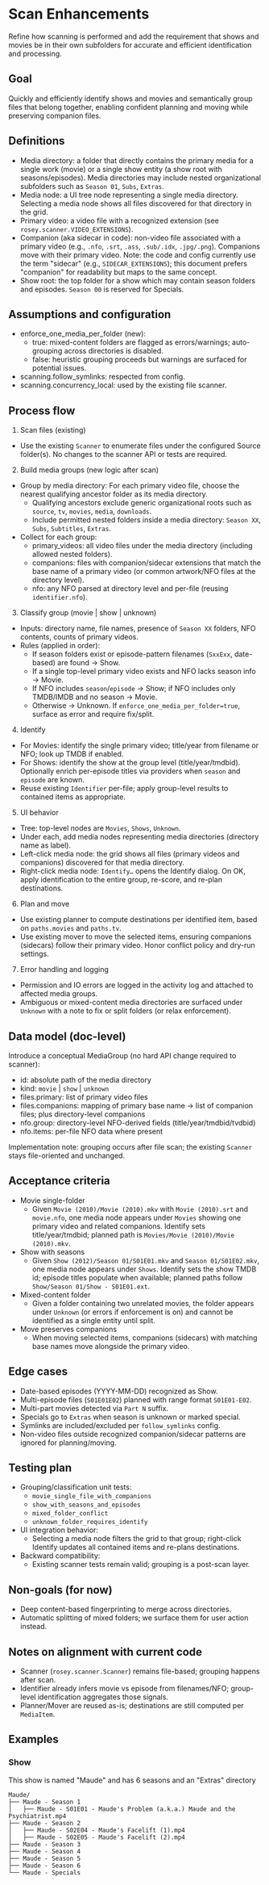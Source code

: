 # Scan Enhancements

Refine how scanning is performed and add the requirement that shows and movies be in their own subfolders for accurate and efficient identification and processing.

## Goal

Quickly and efficiently identify shows and movies and semantically group files that belong together, enabling confident planning and moving while preserving companion files.

## Definitions

- Media directory: a folder that directly contains the primary media for a single work (movie) or a single show entity (a show root with seasons/episodes). Media directories may include nested organizational subfolders such as `Season 01`, `Subs`, `Extras`.
- Media node: a UI tree node representing a single media directory. Selecting a media node shows all files discovered for that directory in the grid.
- Primary video: a video file with a recognized extension (see `rosey.scanner.VIDEO_EXTENSIONS`).
- Companion (aka sidecar in code): non-video file associated with a primary video (e.g., `.nfo`, `.srt`, `.ass`, `.sub/.idx`, `.jpg/.png`). Companions move with their primary video. Note: the code and config currently use the term "sidecar" (e.g., `SIDECAR_EXTENSIONS`); this document prefers "companion" for readability but maps to the same concept.
- Show root: the top folder for a show which may contain season folders and episodes. `Season 00` is reserved for Specials.

## Assumptions and configuration

- enforce_one_media_per_folder (new):
  - true: mixed-content folders are flagged as errors/warnings; auto-grouping across directories is disabled.
  - false: heuristic grouping proceeds but warnings are surfaced for potential issues.
- scanning.follow_symlinks: respected from config.
- scanning.concurrency_local: used by the existing file scanner.

## Process flow

1) Scan files (existing)
- Use the existing `Scanner` to enumerate files under the configured Source folder(s). No changes to the scanner API or tests are required.

2) Build media groups (new logic after scan)
- Group by media directory: For each primary video file, choose the nearest qualifying ancestor folder as its media directory.
  - Qualifying ancestors exclude generic organizational roots such as `source`, `tv`, `movies`, `media`, `downloads`.
  - Include permitted nested folders inside a media directory: `Season XX`, `Subs`, `Subtitles`, `Extras`.
- Collect for each group:
  - primary_videos: all video files under the media directory (including allowed nested folders).
  - companions: files with companion/sidecar extensions that match the base name of a primary video (or common artwork/NFO files at the directory level).
  - nfo: any NFO parsed at directory level and per-file (reusing `identifier.nfo`).

3) Classify group (movie | show | unknown)
- Inputs: directory name, file names, presence of `Season XX` folders, NFO contents, counts of primary videos.
- Rules (applied in order):
  - If season folders exist or episode-pattern filenames (`SxxExx`, date-based) are found → Show.
  - If a single top-level primary video exists and NFO lacks season info → Movie.
  - If NFO includes `season`/`episode` → Show; if NFO includes only TMDB/IMDB and no season → Movie.
  - Otherwise → Unknown. If `enforce_one_media_per_folder=true`, surface as error and require fix/split.

4) Identify
- For Movies: identify the single primary video; title/year from filename or NFO; look up TMDB if enabled.
- For Shows: identify the show at the group level (title/year/tmdbid). Optionally enrich per-episode titles via providers when `season` and `episode` are known.
- Reuse existing `Identifier` per-file; apply group-level results to contained items as appropriate.

5) UI behavior
- Tree: top-level nodes are `Movies`, `Shows`, `Unknown`.
- Under each, add media nodes representing media directories (directory name as label).
- Left-click media node: the grid shows all files (primary videos and companions) discovered for that media directory.
- Right-click media node: `Identify…` opens the Identify dialog. On OK, apply identification to the entire group, re-score, and re-plan destinations.

6) Plan and move
- Use existing planner to compute destinations per identified item, based on `paths.movies` and `paths.tv`.
- Use existing mover to move the selected items, ensuring companions (sidecars) follow their primary video. Honor conflict policy and dry-run settings.

7) Error handling and logging
- Permission and IO errors are logged in the activity log and attached to affected media groups.
- Ambiguous or mixed-content media directories are surfaced under `Unknown` with a note to fix or split folders (or relax enforcement).

## Data model (doc-level)

Introduce a conceptual MediaGroup (no hard API change required to scanner):

- id: absolute path of the media directory
- kind: `movie` | `show` | `unknown`
- files.primary: list of primary video files
- files.companions: mapping of primary base name → list of companion files; plus directory-level companions
- nfo.group: directory-level NFO-derived fields (title/year/tmdbid/tvdbid)
- nfo.items: per-file NFO data where present

Implementation note: grouping occurs after file scan; the existing `Scanner` stays file-oriented and unchanged.

## Acceptance criteria

- Movie single-folder
  - Given `Movie (2010)/Movie (2010).mkv` with `Movie (2010).srt` and `movie.nfo`, one media node appears under `Movies` showing one primary video and related companions. Identify sets title/year/tmdbid; planned path is `Movies/Movie (2010)/Movie (2010).mkv`.
- Show with seasons
  - Given `Show (2012)/Season 01/S01E01.mkv` and `Season 01/S01E02.mkv`, one media node appears under `Shows`. Identify sets the show TMDB id; episode titles populate when available; planned paths follow `Show/Season 01/Show - S01E01.ext`.
- Mixed-content folder
  - Given a folder containing two unrelated movies, the folder appears under `Unknown` (or errors if enforcement is on) and cannot be identified as a single entity until split.
- Move preserves companions
  - When moving selected items, companions (sidecars) with matching base names move alongside the primary video.

## Edge cases

- Date-based episodes (YYYY-MM-DD) recognized as Show.
- Multi-episode files (`S01E01E02`) planned with range format `S01E01-E02`.
- Multi-part movies detected via `Part N` suffix.
- Specials go to `Extras` when season is unknown or marked special.
- Symlinks are included/excluded per `follow_symlinks` config.
- Non-video files outside recognized companion/sidecar patterns are ignored for planning/moving.

## Testing plan

- Grouping/classification unit tests:
  - `movie_single_file_with_companions`
  - `show_with_seasons_and_episodes`
  - `mixed_folder_conflict`
  - `unknown_folder_requires_identify`
- UI integration behavior:
  - Selecting a media node filters the grid to that group; right-click Identify updates all contained items and re-plans destinations.
- Backward compatibility:
  - Existing scanner tests remain valid; grouping is a post-scan layer.

## Non-goals (for now)

- Deep content-based fingerprinting to merge across directories.
- Automatic splitting of mixed folders; we surface them for user action instead.

## Notes on alignment with current code

- Scanner (`rosey.scanner.Scanner`) remains file-based; grouping happens after scan.
- Identifier already infers movie vs episode from filenames/NFO; group-level identification aggregates those signals.
- Planner/Mover are reused as-is; destinations are still computed per `MediaItem`.

## Examples

### Show

This show is named "Maude" and has 6 seasons and an "Extras" directory

```
Maude/
├── Maude - Season 1
│   ├── Maude - S01E01 - Maude's Problem (a.k.a.) Maude and the Psychiatrist.mp4
├── Maude - Season 2
│   ├── Maude - S02E04 - Maude's Facelift (1).mp4
│   ├── Maude - S02E05 - Maude's Facelift (2).mp4
├── Maude - Season 3
├── Maude - Season 4
├── Maude - Season 5
├── Maude - Season 6
└── Maude - Specials
```
